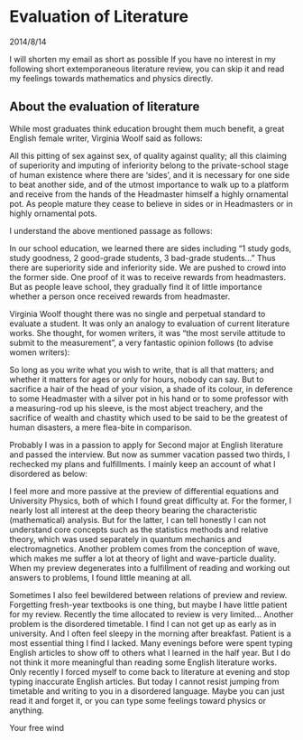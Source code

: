 # Evaluation of Literature
2014/8/14

I will shorten my email as short as possible
If you have no interest in my following short extemporaneous literature review, you can skip it and read my feelings towards mathematics and physics directly.

## About the evaluation of literature

While most graduates think education brought them much benefit, a great English female writer, Virginia Woolf said as follows:

All this pitting of sex against sex, of quality against quality; all this claiming of superiority and imputing of inferiority belong to the private-school stage of human existence where there are ‘sides’, and it is necessary for one side to beat another side, and of the utmost importance to walk up to a platform and receive from the hands of the Headmaster himself a highly ornamental pot. As people mature they cease to believe in sides or in Headmasters or in highly ornamental pots.

I understand the above mentioned passage as follows:

In our school education, we learned there are sides including “1 study gods, study goodness, 2 good-grade students, 3 bad-grade students…” Thus there are superiority side and inferiority side. We are pushed to crowd into the former side. One proof of it was to receive rewards from headmasters. But as people leave school, they gradually find it of little importance whether a person once received rewards from headmaster.

Virginia Woolf thought there was no single and perpetual standard to evaluate a student. It was only an analogy to evaluation of current literature works. She thought, for women writers, it was “the most servile attitude to submit to the measurement”, a very fantastic opinion follows (to advise women writers):

So long as you write what you wish to write, that is all that matters; and whether it matters for ages or only for hours, nobody can say. But to sacrifice a hair of the head of your vision, a shade of its colour, in deference to some Headmaster with a silver pot in his hand or to some professor with a measuring-rod up his sleeve, is the most abject treachery, and the sacrifice of wealth and chastity which used to be said to be the greatest of human disasters, a mere flea-bite in comparison.

Probably I was in a passion to apply for Second major at English literature and passed the interview. But now as summer vacation passed two thirds, I rechecked my plans and fulfillments. I mainly keep an account of what I disordered as below:

I feel more and more passive at the preview of differential equations and University Physics, both of which I found great difficulty at. For the former, I nearly lost all interest at the deep theory bearing the characteristic (mathematical) analysis. But for the latter, I can tell honestly I can not understand core concepts such as the statistics methods and relative theory, which was used separately in quantum mechanics and electromagnetics. Another problem comes from the conception of wave, which makes me suffer a lot at theory of light and wave-particle duality. When my preview degenerates into a fulfillment of reading and working out answers to problems, I found little meaning at all. 

Sometimes I also feel bewildered between relations of preview and review. Forgetting fresh-year textbooks is one thing, but maybe I have little patient for my review. Recently the time allocated to review is very limited…
Another problem is the disordered timetable. I find I can not get up as early as in university. And I often feel sleepy in the morning after breakfast. 
Patient is a most essential thing I find I lacked. Many evenings before were spent typing English articles to show off to others what I learned in the half year. But I do not think it more meaningful than reading some English literature works. Only recently I forced myself to come back to literature at evening and stop typing inaccurate English articles. But today I cannot resist jumping from timetable and writing to you in a disordered language. Maybe you can just read it and forget it, or you can type some feelings toward physics or anything.

Your free wind 
